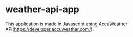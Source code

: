 # weather-api-app
This application is made in Javascript using AccuWeather API(https://developer.accuweather.com/). 
